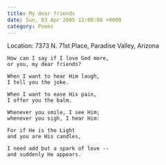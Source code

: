 ```yaml
---
title: My dear friends
date: Sun, 03 Apr 2005 12:00:00 +0000
category: Poems
---
```


Location: 7373 N. 71st Place, Paradise Valley, Arizona

    How can I say if I love God more,  
    or you, my dear friends?

    When I want to hear Him laugh,  
    I tell you the joke.

    When I want to ease His pain,  
    I offer you the balm.

    Whenever you smile, I see Him;  
    whenever you sigh, I hear Him:

    For if He is the Light  
    and you are His candles,

    I need add but a spark of love --  
    and suddenly He appears.


